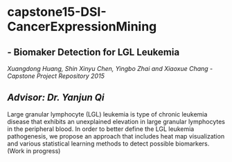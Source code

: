 # capstone15-DSI-CancerExpressionMining

## - Biomaker Detection for LGL Leukemia

*Xuangdong Huang, Shin Xinyu Chen, Yingbo Zhai and Xiaoxue Chang - Capstone Project Repository 2015*

*Advisor: Dr. Yanjun Qi*
----
Large granular lymphocyte (LGL) leukemia is type of chronic leukemia disease that exhibits an unexplained elevation in large granular lymphocytes in the peripheral blood. In order to better define the LGL leukemia pathogenesis, we propose an approach that includes heat map visualization and various statistical learning methods to detect possible biomarkers. (Work in progress)
